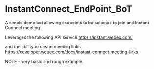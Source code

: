 # InstantConnect_EndPoint_BoT
A simple demo bot allowing endpoints to be selected to join and Instant Connect meeting

Leverages the following API service https://instant.webex.com/

and the ability to create meeting links https://developer.webex.com/docs/instant-connect-meeting-links

NOTE - very basic and rough example. 

